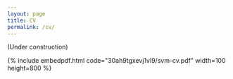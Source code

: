 ```yaml
---
layout: page
title: CV
permalink: /cv/
---
```


<!-- I embed a current version of my CV below. You can also [download the PDF here](https://www.dropbox.com/s/30ah9tgxevj1vl9/svm-cv.pdf). -->

(Under construction)

{% include embedpdf.html code="30ah9tgxevj1vl9/svm-cv.pdf" width=100 height=800 %}



